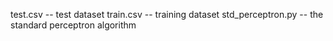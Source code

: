 test.csv -- test dataset
train.csv -- training dataset
std_perceptron.py -- the standard perceptron algorithm

